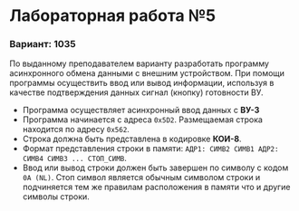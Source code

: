 # Лабораторная работа №5 
### Вариант: 1035
По выданному преподавателем варианту разработать программу асинхронного обмена данными с внешним устройством. При помощи программы осуществить ввод или вывод информации, используя в качестве подтверждения данных сигнал (кнопку) готовности ВУ.


- Программа осуществляет асинхронный ввод данных с **ВУ-3**
- Программа начинается с адреса `0x5D2`. Размещаемая строка находится по адресу `0x562`.
- Строка должна быть представлена в кодировке **КОИ-8**.
- Формат представления строки в памяти: `АДР1: СИМВ2 СИМВ1 АДР2: СИМВ4 СИМВ3 ... СТОП_СИМВ`.
- Ввод или вывод строки должен быть завершен по символу c кодом `0A (NL)`. Стоп символ является обычным символом строки и подчиняется тем же правилам расположения в памяти что и другие символы строки.
